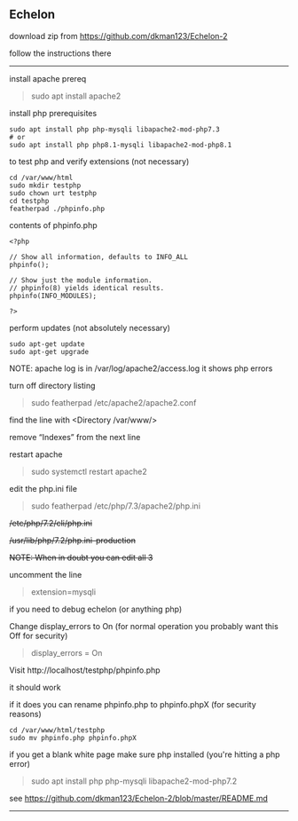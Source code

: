 ## Echelon

download zip from https://github.com/dkman123/Echelon-2

follow the instructions there

-----

install apache prereq
> sudo apt install apache2

install php prerequisites
```
sudo apt install php php-mysqli libapache2-mod-php7.3
# or
sudo apt install php php8.1-mysqli libapache2-mod-php8.1
```

to test php and verify extensions (not necessary)
```
cd /var/www/html
sudo mkdir testphp
sudo chown urt testphp
cd testphp
featherpad ./phpinfo.php
```
contents of phpinfo.php
```
<?php

// Show all information, defaults to INFO_ALL
phpinfo();

// Show just the module information.
// phpinfo(8) yields identical results.
phpinfo(INFO_MODULES);

?>
```

perform updates (not absolutely necessary)
```
sudo apt-get update
sudo apt-get upgrade
```

NOTE: apache log is in  /var/log/apache2/access.log  it shows php errors

turn off directory listing
> sudo featherpad /etc/apache2/apache2.conf

find the line with <Directory /var/www/>

remove “Indexes” from the next line

restart apache
> sudo systemctl restart apache2


edit the php.ini file
> sudo featherpad /etc/php/7.3/apache2/php.ini

~~/etc/php/7.2/cli/php.ini~~

~~/usr/lib/php/7.2/php.ini-production~~

~~NOTE: When in doubt you can edit all 3~~

uncomment the line 
> extension=mysqli

if you need to debug echelon (or anything php)

Change display_errors to On (for normal operation you probably want this Off for security)
> display_errors = On


Visit http://localhost/testphp/phpinfo.php

it should work

if it does you can rename phpinfo.php to phpinfo.phpX (for security reasons)
```
cd /var/www/html/testphp
sudo mv phpinfo.php phpinfo.phpX
```

if you get a blank white page make sure php installed (you're hitting a php error)
> sudo apt install php php-mysqli libapache2-mod-php7.2

see https://github.com/dkman123/Echelon-2/blob/master/README.md

-----
